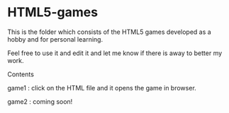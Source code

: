 # HTML5-games

This is the folder which consists of the HTML5 games developed as a hobby and for personal learning.

Feel free to use it and edit it and let me know if there is away to better my work.



Contents 

game1 : click on the HTML file and it opens the game in browser.

game2 : coming soon!
